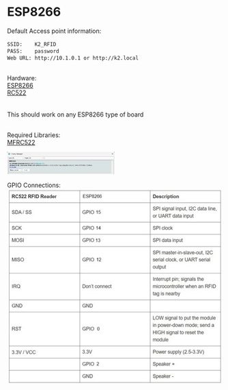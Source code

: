 # ESP8266

Default Access point information:<br>
```
SSID:    K2_RFID
PASS:    password
Web URL: http://10.1.0.1 or http://k2.local
```


<br>
Hardware:<br>
<a href=https://en.wikipedia.org/wiki/ESP8266>ESP8266</a><br>
<a href=https://esphome.io/components/binary_sensor/rc522.html>RC522</a><br>
<br>
<br>
This should work on any ESP8266 type of board
<br><br>


Required Libraries:<br>
<a href=https://github.com/miguelbalboa/rfid>MFRC522</a><br>

<img src=https://github.com/DnG-Crafts/K2-RFID/blob/main/libs.jpg width=50% height=50%><br>


GPIO Connections:<br>
<img src=https://github.com/DnG-Crafts/K2-RFID/blob/main/pins2.jpg>
